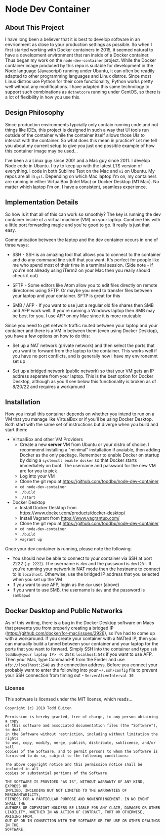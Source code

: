 # Node Dev Container

## About This Project

I have long been a believer that it is best to develop software in an envrionment as close to your production settings as possible. So when I first started working with Docker containers in 2015, it seemed natural to have a development environment that ran inside of a Docker container. Thus began my work on the `node-dev-container` project. While the Docker container image produced by this repo is suitable for development in the Node language (Javascript) running under Ubuntu, it can often be readily adapted to other programming languages and Linux distros. Since most Linux distros use Python for their core functionality, Python works pretty well without any modifications. I have adapted this same technology to support such combinations as `dotnetcore` running under CentOS, so there is a lot of flexibility in how you use this.

## Design Philosophy

Since production environments typcially only contain running code and not things like IDEs, this project is designed in such a way that UI tools run outside of the container while the container itself allows those UIs to interact with the container. So what does this mean in practice? Let me tell you about my current setup to give you just one possible example of how this container image may be used...

I've been a a Linux guy since 2001 and a Mac guy since 2011. I develop Node code in Ubuntu. I try to keep up with the latest LTS version of everything. I code in both Sublime Text on the Mac and `vi` on Ubuntu. My repos are all in `git`. Depending on which Mac laptop I'm on, my containers are running in either VirtualBox (Intel Mac) or Docker Desktop (M1 Mac). No matter which laptop I'm on, I have a consistent, seamless experience.

## Implementation Details

So how is it that all of this can work so smoothly? The key is running the dev container inside of a virtual machine (VM) on your laptop. Combine this with a little port forwarding magic and you're good to go. It really is just that easy.

Communication between the laptop and the dev container occurs in one of three ways:

* SSH - SSH is an amazing tool that allows you to connect to the container and do any command line stuff that you want. It's perfect for people like me who spend most of their time in a terminal session. (Side note - if you're not already using iTerm2 on your Mac then you really should check it out)

* SFTP - Some editors like Atom allow you to edit files directly on remote directories using SFTP. Or maybe you need to transfer files between your laptop and your container. SFTP is great for this

* SMB / AFP - If you want to use just a regular old file shares then SMB and AFP work well. If you're running a Windows laptop then SMB may be best for you. I use AFP on my Mac since it is more routeable

Since you need to get network traffic routed between your laptop and your container and there is a VM in between them (even using Docker Desktop), you have a few options on how to do this:

* Set up a NAT network (private network) and then select the ports that you want to forward from the laptop to the container. This works well if you have no port conflicts, and is generally how I have my environemnt set up

* Set up a bridged network (public network) so that your VM gets an IP address separate from your laptop. This is the best option for Docker Desktop, although as you'll see below this functionality is broken as of 8/20/22 and requires a workaround

## Installation

How you install this container depends on whether you intend to run on a VM that you manage like VirtualBox or if you'll be using Docker Desktop. Both start with the same set of instructions but diverge when you build and start them:

* VirtualBox and other VM Providers
    * Create a new **server** VM from Ubuntu or your distro of choice. I recommend installing a "minimal" installation if avaiable, then adding Docker as the only package. Remember to enable Docker on startup by doing a `systemctl enable docker` so that Docker starts immediately on boot. The username and password for the new VM are for you to pick
    * Log into your VM
    * Clone the git repo at https://github.com/toddbu/node-dev-container
    * `cd node-dev-container`
    * `./build`
    * `./start`    
* Docker Desktop
    * Install Docker Desktop from https://www.docker.com/products/docker-desktop/
    * Install Vagrant from https://www.vagrantup.com/
    * Clone the git repo at https://github.com/toddbu/node-dev-container
    * `cd node-dev-container`
    * `./build`
    * `vagrant up`

Once your dev container is running, please note the following:

  + You should now be able to connect to your container via SSH at port 2222 (`-p 2222`). The username is `dev` and the password is `dev123!`. If you're running your network in NAT mode then the hostname to connect to is `localhost`. Otherwise, use the bridged IP address that you selected when you set up the VM
  + If you want to use AFP, login as the `dev` user (above)
  + If you want to use SMB, the username is `dev` and the password is `sambapwd`

## Docker Desktop and Public Networks

As of this writing, there is a bug in the Docker Desktop software on Macs that prevents you from properly creating a bridged IP (https://github.com/docker/for-mac/issues/3926), so I've had to come up with a workaround. If you create your container with a NATted IP, then you can manually build a tunnel between your container and your laptop for the ports that you want to forward. Simply SSH into the container and type `ssh toddbu@<your laptop IP> -R 2548:localhost:548` if you want to use AFP. Then your Mac, type Command-K from the Finder and use `afp://localhost:2548` as the connection address. Before you connect your probably want to enter the following into your `~/.ssh/config` file to prevent your SSH connection from timing out - `ServerAliveInterval 30`

### License

This software is licensed under the MIT license, which reads...

```
Copyright (c) 2019 Todd Buiten

Permission is hereby granted, free of charge, to any person obtaining a copy
of this software and associated documentation files (the "Software"), to deal
in the Software without restriction, including without limitation the rights
to use, copy, modify, merge, publish, distribute, sublicense, and/or sell
copies of the Software, and to permit persons to whom the Software is
furnished to do so, subject to the following conditions:

The above copyright notice and this permission notice shall be included in all
copies or substantial portions of the Software.

THE SOFTWARE IS PROVIDED "AS IS", WITHOUT WARRANTY OF ANY KIND, EXPRESS OR
IMPLIED, INCLUDING BUT NOT LIMITED TO THE WARRANTIES OF MERCHANTABILITY,
FITNESS FOR A PARTICULAR PURPOSE AND NONINFRINGEMENT. IN NO EVENT SHALL THE
AUTHORS OR COPYRIGHT HOLDERS BE LIABLE FOR ANY CLAIM, DAMAGES OR OTHER
LIABILITY, WHETHER IN AN ACTION OF CONTRACT, TORT OR OTHERWISE, ARISING FROM,
OUT OF OR IN CONNECTION WITH THE SOFTWARE OR THE USE OR OTHER DEALINGS IN THE
SOFTWARE.
```